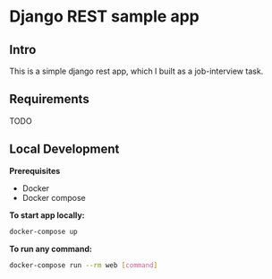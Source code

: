 # Django REST sample app

## Intro

This is a simple django rest app, which I built as a job-interview task.

## Requirements

TODO

## Local Development

**Prerequisites**

- Docker
- Docker compose

**To start app locally:**

```bash
docker-compose up
```

**To run any command:**

```bash
docker-compose run --rm web [command]
```
